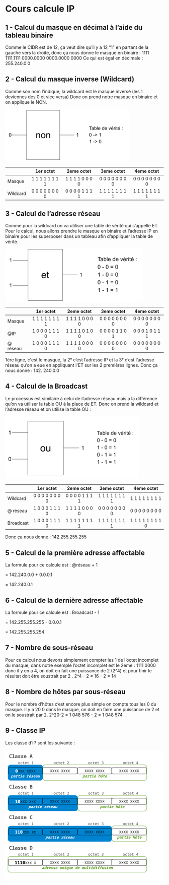 # Cours calcule IP

## 1 - Calcul du masque en décimal à l’aide du tableau binaire
Comme le CIDR est de 12, ça veut dire qu’il y a 12 “1” en partant de la gauche vers la droite,
donc ça nous donne le masque en binaire :
1111 1111.1111 0000.0000 0000.0000 0000
Ce qui est égal en décimale : 255.240.0.0

## 2 - Calcul du masque inverse (Wildcard)
Comme son nom l’indique, la wildcard est le masque inversé (les 1 deviennes des 0 et vice
versa)
Donc on prend notre masque en binaire et on applique le NON.

![table NON](../images/table-non.png)

|  |1er octet | 2eme octet| 3eme octet | 4eme octet |
|:------|:----------:|:------:|:------:| :------:|
| Masque | 1 1 1 1 1 1 1 1 | 1 1 1 1 0 0 0 0 | 0 0 0 0 0 0 0 0 | 0 0 0 0 0 0 0 0 |
| Wildcard | 0 0 0 0 0 0 0 0 | 0 0 0 0 1 1 1 1 | 1 1 1 1 1 1 1 1 | 1 1 1 1 1 1 1 1 |

## 3 - Calcul de l’adresse réseau
Comme pour la wildcard on va utiliser une table de vérité qui s’appelle ET.
Pour le calcul, nous allons prendre le masque en binaire et l’adresse IP en binaire
pour les superposer dans un tableau afin d’appliquer la table de vérité.

![table ET](../images/table-et.png)

|  |1er octet | 2eme octet| 3eme octet | 4eme octet |
|:------|:----------:|:------:|:------:| :------:|
| Masque | 1 1 1 1 1 1 1 1 | 1 1 1 1 0 0 0 0 | 0 0 0 0 0 0 0 0 | 0 0 0 0 0 0 0 0 |
| @IP | 1 0 0 0 1 1 1 0 | 1 1 1 1 0 1 0 0 | 0 0 0 0 1 1 0 1 | 0 0 0 1 0 1 1 1 |
| @ réseau | 1 0 0 0 1 1 1 0 | 1 1 1 1 0 0 0 0 | 0 0 0 0 0 0 0 0 | 0 0 0 0 0 0 0 0 |

1ère ligne, c'est le masque, la 2ᵉ c’est l’adresse IP et la 3ᵉ c’est l’adresse réseau qu’on a
eue en appliquant l'ET sur les 2 premières lignes.
Donc ça nous donne : 142. 240.0.0

## 4 - Calcul de la Broadcast
Le processus est similaire à celui de l’adresse réseau mais a la différence qu’on va utiliser la
table OU à la place de ET.
Donc on prend la wildcard et l’adresse réseau et on utilise la table OU :

![table OU](../images/table-ou.png)

|  |1er octet | 2eme octet| 3eme octet | 4eme octet |
|:------|:----------:|:------:|:------:| :------:|
| Wildcard | 0 0 0 0 0 0 0 0 | 0 0 0 0 1 1 1 1 | 1 1 1 1 1 1 1 1 | 1 1 1 1 1 1 1 1 |
| @ réseau | 1 0 0 0 1 1 1 0 | 1 1 1 1 0 0 0 0 | 0 0 0 0 0 0 0 0 | 0 0 0 0 0 0 0 0 |
| Broadcast | 1 0 0 0 1 1 1 0 | 1 1 1 1 1 1 1 1 | 1 1 1 1 1 1 1 1 | 1 1 1 1 1 1 1 1 0 |

Donc ça nous donne : 142.255.255.255

## 5 - Calcul de la première adresse affectable
La formule pour ce calcule est :
@réseau + 1

= 142.240.0.0 + 0.0.0.1

= 142.240.0.1


## 6 - Calcul de la dernière adresse affectable
La formule pour ce calcule est :
Broadcast - 1

= 142.255.255.255 - 0.0.0.1

= 142.255.255.254

## 7 - Nombre de sous-réseau
Pour ce calcul nous devons simplement compter les 1 de l’octet incomplet du masque, dans
notre exemple l’octet incomplet est le 2eme : 1111 0000 donc il y en a 4, on doit en fait une
puissance de 2 (2^4) et pour finir le résultat doit être soustrait par 2 .
2^4 - 2 = 16 - 2 = 14

## 8 - Nombre de hôtes par sous-réseau
Pour le nombre d’hôtes c’est encore plus simple on compte tous les 0 du masque.
Il y a 20 0 dans le masque, on doit en faire une puissance de 2 et on le soustrait par 2.
2^20-2 = 1 048 576 - 2 = 1 048 574

## 9 - Classe IP
Les classe d’IP sont les suivante :

<img src="../images/classe-ip.png" alt="classe-ip" width="500px"/>